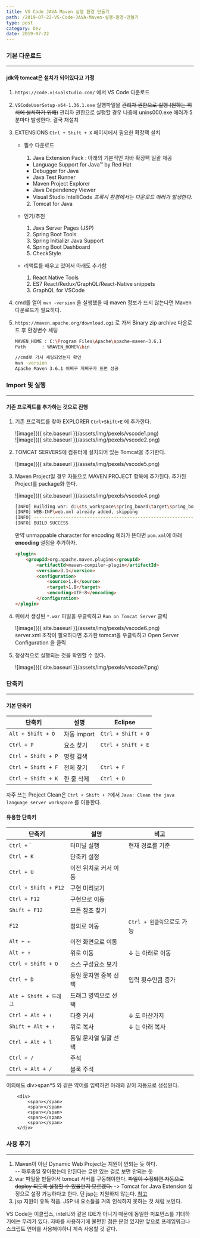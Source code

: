 ```yaml
---
title: VS Code JAVA Maven 실행 환경 만들기
path: /2019-07-22-VS-Code-JAVA-Maven-실행-환경-만들기
type: post
category: Dev
date: 2019-07-22
---
```


### 기본 다운로드

---

#### jdk와 tomcat은 설치가 되어있다고 가정

1. `https://code.visualstudio.com/` 에서 VS Code 다운로드

2. `VSCodeUserSetup-x64-1.36.1.exe` 실행파일을 ~~관리자 권한으로 실행 (원하는 위치에 설치하기 위해)~~ 관리자 권한으로 실행할 경우 나중에 unins000.exe 에러가 5분마다 발생한다. 결국 재설치

3. EXTENSIONS `Ctrl + Shift + X` 페이지에서 필요한 확장팩 설치

    - 필수 다운로드
        1. Java Extension Pack : 아래의 기본적인 자바 확장팩 일괄 제공
        - Language Support for Java™ by Red Hat
        - Debugger for Java
        - Java Test Runner
        - Maven Project Explorer
        - Java Dependency Viewer
        - Visual Studio IntelliCode _프록시 환경에서는 다운로드 에러가 발생한다._
        2. Tomcat for Java
    - 인기/추천

        1. Java Server Pages (JSP)
        2. Spring Boot Tools
        3. Spring Initializr Java Support
        4. Spring Boot Dashboard
        5. CheckStyle

    - 리액트를 배우고 있어서 아래도 추가함
        1. React Native Tools
        2. ES7 React/Redux/GraphQL/React-Native snippets
        3. GraphQL for VSCode

4. cmd를 열어 `mvn -version` 을 실행했을 때 maven 정보가 뜨지 않는다면 Maven 다운로드가 필요하다.

5. `https://maven.apache.org/download.cgi` 로 가서 Binary zip archive 다운로드 후 환경변수 세팅

    ```bash
    MAVEN_HOME : C:\Program Files\Apache\apache-maven-3.6.1
    Path 	  : %MAVEN_HOME%\bin

    //cmd로 가서 세팅되었는지 확인
    mvn -version
    Apache Maven 3.6.1 어쩌구 저쩌구가 뜨면 성공
    ```

### Import 및 실행

---

#### 기존 프로젝트를 추가하는 것으로 진행

1. 기존 프로젝트를 찾아 EXPLORER `Ctrl+Shift+E` 에 추가한다.

    ![image]({{ site.baseurl }}/assets/img/pexels/vscode1.png)  
    ![image]({{ site.baseurl }}/assets/img/pexels/vscode2.png)

2. TOMCAT SERVERS에 컴퓨터에 설치되어 있는 Tomcat을 추가한다.

    ![image]({{ site.baseurl }}/assets/img/pexels/vscode5.png)

3. Maven Project일 경우 자동으로 MAVEN PROJECT 항목에 추가된다. 추가된 Project를 package화 한다.

    ![image]({{ site.baseurl }}/assets/img/pexels/vscode4.png)

    ```bash
    [INFO] Building war: d:\sts_workspace\spring_board\target\spring_board-1.0.0-BUILD-SNAPSHOT.war
    [INFO] WEB-INF\web.xml already added, skipping
    [INFO] ------------------------------------------------------------------------
    [INFO] BUILD SUCCESS
    ```

    만약 unmappable character for encoding 에러가 뜬다면 `pom.xml`에 아래 **encoding** 설정을 추가하자.

    ```html
    <plugin>
        <groupId>org.apache.maven.plugins</groupId>
            <artifactId>maven-compiler-plugin</artifactId>
            <version>3.1</version>
            <configuration>
                <source>1.8</source>
                <target>1.8</target>
                <encoding>UTF-8</encoding>
            </configuration>
    </plugin>
    ```

4. 위에서 생성된 `*.war` 파일을 우클릭하고 `Run on Tomcat Server` 클릭

    ![image]({{ site.baseurl }}/assets/img/pexels/vscode6.png)  
    server.xml 조작이 필요하다면 추가한 tomcat을 우클릭하고 Open Server Configuration 을 클릭

5. 정상적으로 실행되는 것을 확인할 수 있다.

    ![image]({{ site.baseurl }}/assets/img/pexels/vscode7.png)

### 단축키

---

#### 기본 단축키

| 단축키                | 설명        | Eclipse            |
| ------------------ | --------- | ------------------ |
| `Alt + Shift + O`  | 자동 import | `Ctrl + Shift + O` |
| `Ctrl + P`         | 요소 찾기     | `Ctrl + Shift + E` |
| `Ctrl + Shift + P` | 명령 검색     |                    |
| `Ctrl + Shift + F` | 전체 찾기     | `Ctrl + F`         |
| `Ctrl + Shift + K` | 한 줄 삭제    | `Ctrl + D`         |

자주 쓰는 Project Clean은 `Ctrl + Shift + P`에서 `Java: Clean the java language server workspace` 를 이용한다.

#### 유용한 단축키

| 단축키                  | 설명           | 비고                 |
| -------------------- | ------------ | ------------------ |
| `Ctrl +` `           | 터미널 실행       | 현재 경로를 기준          |
| `Ctrl + K`           | 단축키 설정       |                    |
| `Ctrl + U`           | 이전 위치로 커서 이동 |                    |
| `Ctrl + Shift + F12` | 구현 미리보기      |                    |
| `Ctrl + F12`         | 구현으로 이동      |                    |
| `Shift + F12`        | 모든 참조 찾기     |                    |
| `F12`                | 정의로 이동       | `Ctrl + 왼클릭`으로도 가능 |
| `Alt + ←`            | 이전 화면으로 이동   |                    |
| `Alt + ↑`            | 위로 이동        | ↓ 는 아래로 이동         |
| `Ctrl + Shift + O`   | 소스 구성요소 보기   |                    |
| `Ctrl + D`           | 동일 문자열 중복 선택 | 입력 횟수만큼 증가         |
| `Alt + Shift + 드래그`  | 드래그 영역으로 선택  |                    |
| `Ctrl + Alt + ↑`     | 다중 커서        | ↓ 도 마찬가지           |
| `Shift + Alt + ↑`    | 위로 복사        | ↓ 는 아래 복사          |
| `Ctrl + Alt + l`     | 동일 문자열 일괄 선택 |                    |
| `Ctrl + /`           | 주석           |                    |
| `Ctrl + Alt + /`     | 블록 주석        |                    |

이외에도 div>span\*5 와 같은 약어를 입력하면 아래와 같이 자동으로 생성된다.

```
	<div>
		<span></span>
		<span></span>
		<span></span>
		<span></span>
		<span></span>
	</div>
```

### 사용 후기

---

1. Maven이 아닌 Dynamic Web Project는 지원이 안되는 듯 하다.  
   -- 하루종일 찾아봤는데 안된다는 글만 있는 걸로 보면 안되는 듯
2. war 파일을 만들어서 tomcat 서버를 구동해야한다. ~~파일이 수정되면 자동으로 deploy 되도록 설정할 수 있을런지 모르겠다.~~ -> Tomcat for Java Extension 설정으로 설정 가능하다고 한다. 단 jsp는 지원하지 않는다. [참고](https://stackoverflow.com/questions/51434930/how-to-hot-reload-tomcat-server-in-vscode/57212212#57212212)
3. jsp 지원이 유독 적음. JSP 내 요소들을 거의 인식하지 못하는 것 처럼 보인다.

VS Code는 이클립스, intellJ와 같은 IDE가 아니기 때문에 동일한 퍼포먼스를 기대하기에는 무리가 있다. 자바를 사용하기에 불편한 점은 분명 있지만 앞으로 프레임워크나 스크립트 언어를 사용해야하니 계속 사용할 것 같다.
